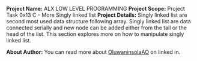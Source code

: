 __Project Name:__ ALX LOW LEVEL PROGRAMMING
__Project Scope:__ Project Task 0x13 C - More Singly linked list
__Project Details:__ Singly linked list are second most used data structure following  array. Singly linked list are data connected serially and new node can be added either from the tail or the head of the list. This section explores more on how to manipulate singly linked list.

__About Author:__ You can read more about [OluwaninsolaAO](https://www.linkedin.com/in/oluwaninsolaao) on linked in.
